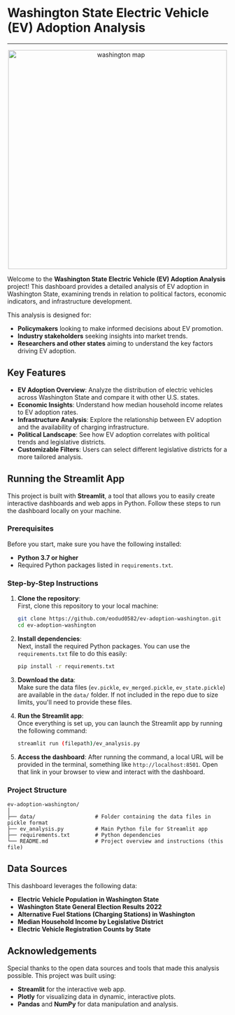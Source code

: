 # Washington State Electric Vehicle (EV) Adoption Analysis
---

<p align="center">
  <img src="https://github.com/user-attachments/assets/adf3e49f-3630-42a2-a54a-aa80734b5466" width="500" alt="washington map">
</p>

Welcome to the **Washington State Electric Vehicle (EV) Adoption Analysis** project! This dashboard provides a detailed analysis of EV adoption in Washington State, examining trends in relation to political factors, economic indicators, and infrastructure development.

This analysis is designed for:
- **Policymakers** looking to make informed decisions about EV promotion.
- **Industry stakeholders** seeking insights into market trends.
- **Researchers and other states** aiming to understand the key factors driving EV adoption.

## Key Features
- **EV Adoption Overview**: Analyze the distribution of electric vehicles across Washington State and compare it with other U.S. states.
- **Economic Insights**: Understand how median household income relates to EV adoption rates.
- **Infrastructure Analysis**: Explore the relationship between EV adoption and the availability of charging infrastructure.
- **Political Landscape**: See how EV adoption correlates with political trends and legislative districts.
- **Customizable Filters**: Users can select different legislative districts for a more tailored analysis.

## Running the Streamlit App

This project is built with **Streamlit**, a tool that allows you to easily create interactive dashboards and web apps in Python. Follow these steps to run the dashboard locally on your machine.

### Prerequisites

Before you start, make sure you have the following installed:
- **Python 3.7 or higher**
- Required Python packages listed in `requirements.txt`.

### Step-by-Step Instructions

1. **Clone the repository**:  
   First, clone this repository to your local machine:
   ```bash
   git clone https://github.com/eodud0582/ev-adoption-washington.git
   cd ev-adoption-washington
   ```

2. **Install dependencies**:  
   Next, install the required Python packages. You can use the `requirements.txt` file to do this easily:
   ```bash
   pip install -r requirements.txt
   ```

3. **Download the data**:  
   Make sure the data files (`ev.pickle`, `ev_merged.pickle`, `ev_state.pickle`) are available in the `data/` folder. If not included in the repo due to size limits, you'll need to provide these files.

4. **Run the Streamlit app**:  
   Once everything is set up, you can launch the Streamlit app by running the following command:
   ```bash
   streamlit run (filepath)/ev_analysis.py
   ```

5. **Access the dashboard**:
   After running the command, a local URL will be provided in the terminal, something like `http://localhost:8501`. Open that link in your browser to view and interact with the dashboard.

### Project Structure

```
ev-adoption-washington/
│
├── data/                   # Folder containing the data files in pickle format
├── ev_analysis.py          # Main Python file for Streamlit app
├── requirements.txt        # Python dependencies
└── README.md               # Project overview and instructions (this file)
```

## Data Sources

This dashboard leverages the following data:
- **Electric Vehicle Population in Washington State**
- **Washington State General Election Results 2022**
- **Alternative Fuel Stations (Charging Stations) in Washington**
- **Median Household Income by Legislative District**
- **Electric Vehicle Registration Counts by State**

## Acknowledgements

Special thanks to the open data sources and tools that made this analysis possible. This project was built using:
- **Streamlit** for the interactive web app.
- **Plotly** for visualizing data in dynamic, interactive plots.
- **Pandas** and **NumPy** for data manipulation and analysis.
